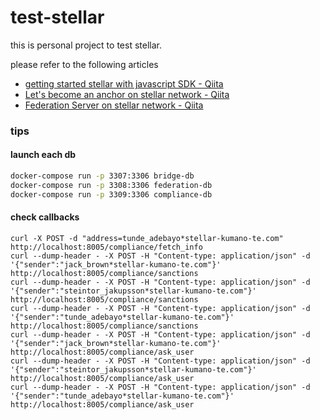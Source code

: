 # test-stellar

this is personal project to test stellar.

please refer to the following articles

- [getting started stellar with javascript SDK - Qiita](http://qiita.com/KumanoT/items/059a32a62af34f74a28d)
- [Let's become an anchor on stellar network - Qiita](http://qiita.com/KumanoT/items/41d32aa44b3e5d32d9ed)
- [Federation Server on stellar network - Qiita](http://qiita.com/KumanoT/items/5fc823724c87b7462c37)


### tips

#### launch each db

```bash
docker-compose run -p 3307:3306 bridge-db
docker-compose run -p 3308:3306 federation-db
docker-compose run -p 3309:3306 compliance-db
```

#### check callbacks

```
curl -X POST -d "address=tunde_adebayo*stellar-kumano-te.com" http://localhost:8005/compliance/fetch_info
curl --dump-header - -X POST -H "Content-type: application/json" -d '{"sender":"jack_brown*stellar-kumano-te.com"}' http://localhost:8005/compliance/sanctions
curl --dump-header - -X POST -H "Content-type: application/json" -d '{"sender":"steintor_jakupsson*stellar-kumano-te.com"}' http://localhost:8005/compliance/sanctions
curl --dump-header - -X POST -H "Content-type: application/json" -d '{"sender":"tunde_adebayo*stellar-kumano-te.com"}' http://localhost:8005/compliance/sanctions
curl --dump-header - -X POST -H "Content-type: application/json" -d '{"sender":"jack_brown*stellar-kumano-te.com"}' http://localhost:8005/compliance/ask_user
curl --dump-header - -X POST -H "Content-type: application/json" -d '{"sender":"steintor_jakupsson*stellar-kumano-te.com"}' http://localhost:8005/compliance/ask_user
curl --dump-header - -X POST -H "Content-type: application/json" -d '{"sender":"tunde_adebayo*stellar-kumano-te.com"}' http://localhost:8005/compliance/ask_user
```
